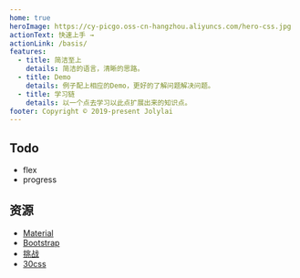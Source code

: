 ```yaml
---
home: true
heroImage: https://cy-picgo.oss-cn-hangzhou.aliyuncs.com/hero-css.jpg
actionText: 快速上手 →
actionLink: /basis/
features:
  - title: 简洁至上
    details: 简洁的语言，清晰的思路。
  - title: Demo
    details: 例子配上相应的Demo，更好的了解问题解决问题。
  - title: 学习链
    details: 以一个点去学习以此点扩展出来的知识点。
footer: Copyright © 2019-present Jolylai
---
```


## Todo

- flex
- progress

## 资源

- [Material](https://material-components.github.io/material-components-web-catalog/#/)
- [Bootstrap](https://v3.bootcss.com/components/)
- [挑战](https://css-tricks.com/front-end-challenges/)
- [30css](https://www.30secondsofcode.org/css/s/transform-centering/)
